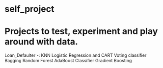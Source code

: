 # self_project
# Projects to test, experiment and play around with data.
 Loan_Defaulter -: KNN
                   Logistic Regression and CART
                   Voting classifier
                   Bagging
                   Random Forest
                   AdaBoost Classifier
                   Gradient Boosting
                   
